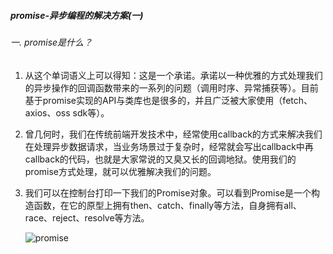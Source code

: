 ##### promise-异步编程的解决方案(一)

######  一. promise是什么？

1. 从这个单词语义上可以得知：这是一个承诺。承诺以一种优雅的方式处理我们的异步操作的回调函数带来的一系列的问题（调用时序、异常捕获等）。目前基于promise实现的API与类库也是很多的，并且广泛被大家使用（fetch、axios、oss sdk等）。

2. 曾几何时，我们在传统前端开发技术中，经常使用callback的方式来解决我们在处理异步数据请求，当业务场景过于复杂时，经常就会写出callback中再callback的代码，也就是大家常说的又臭又长的回调地狱。使用我们的promise方式处理，就可以优雅解决我们的问题。

3. 我们可以在控制台打印一下我们的Promise对象。可以看到Promise是一个构造函数，在它的原型上拥有then、catch、finally等方法，自身拥有all、race、reject、resolve等方法。

   ![promise]()

   